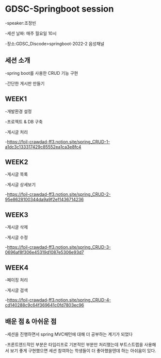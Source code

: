 # GDSC-Springboot session

-speaker:조정빈

-세션 날짜: 매주 월요일 10시


-장소:GDSC_Discode>springboot-2022-2 음성채널

## 세션 소개

-spring boot를 사용한 CRUD 기능 구현


-간단한 게시판 만들기

## WEEK1

-개발환경 설정

-프로젝트 & DB 구축

-게시글 처리

-https://foil-crawdad-ff3.notion.site/spring_CRUD-1-a1dc3c133317429c85552ea1ca3e8fc4


## WEEK2

-게시글 목록

-게시글 상세보기

-https://foil-crawdad-ff3.notion.site/spring_CRUD-2-95e8628100344da9a9f2e11436714236

## WEEK3

-게시글 삭제

-게시글 수정

-https://foil-crawdad-ff3.notion.site/spring_CRUD-3-0696af8f306e45319d1087e5306e93d7

## WEEK4

-페이징 처리

-게시글 검색

-https://foil-crawdad-ff3.notion.site/spring_CRUD-4-cd140288c9c64f369641c0fd7803ec96


## 배운 점 & 아쉬운 점

-세션을 진행하면서 spring MVC패턴에 대해 더 공부하는 계기가 되었다

-프론트앤드적인 부분은 타임리프로 기본적인 부분만 처리했는데 부트스트랩을 사용해서 보기 좋게 구현했으면 세션 참여하는 학생들이 더 좋아했을텐데 하는 아쉬움이 있다. 


